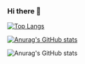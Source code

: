 ### Hi there 👋

[![Top Langs](https://github-readme-stats.vercel.app/api/top-langs/?username=boxion)](https://github.com/anuraghazra/github-readme-stats&theme=graywhite)

[![Anurag's GitHub stats](https://github-readme-stats.vercel.app/api?username=boxion)](https://github.com/anuraghazra/github-readme-stats)

![Anurag's GitHub stats](https://github-readme-stats.vercel.app/api?username=boxion&hide=contribs,prs&show_icons=true&theme=graywhite)


<!--
**boxion/boxion** is a ✨ _special_ ✨ repository because its `README.md` (this file) appears on your GitHub profile.

Here are some ideas to get you started:

- 🔭 I’m currently working on ...
- 🌱 I’m currently learning ...
- 👯 I’m looking to collaborate on ...
- 🤔 I’m looking for help with ...
- 💬 Ask me about ...
- 📫 How to reach me: ...
- 😄 Pronouns: ...
- ⚡ Fun fact: ...
-->
